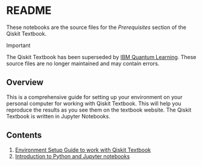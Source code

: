 # README

These notebooks are the source files for the _Prerequisites_ section of the
Qiskit Textbook.

> [!IMPORTANT]
> The Qiskit Textbook has been superseded by [IBM Quantum
> Learning](https://learning.quantum-computing.ibm.com). These source files are
> no longer maintained and may contain errors.

## Overview

This is a comprehensive guide for setting up your environment on your personal
computer for working with Qiskit Textbook. This will help you reproduce the
results as you see them on the textbook website. The Qiskit Textbook is written
in Jupyter Notebooks.

## Contents

1. [Environment Setup Guide to work with Qiskit Textbook](./setting-the-environment.ipynb)
2. [Introduction to Python and Jupyter notebooks](./python-and-jupyter-notebooks.ipynb)
